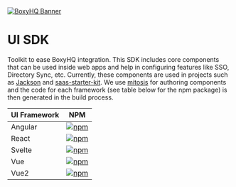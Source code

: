 <a href="https://boxyhq.com/enterprise-sso">
<picture>
  <source media="(prefers-color-scheme: dark)" srcset="https://github.com/boxyhq/.github/assets/66887028/df1c9904-df2f-4515-b403-58b14a0e9093">
  <source media="(prefers-color-scheme: light)" srcset="https://github.com/boxyhq/.github/assets/66887028/e093a466-72ea-41c6-a292-4c39a150facd">
  <img alt="BoxyHQ Banner" src="https://github.com/boxyhq/jackson/assets/66887028/b40520b7-dbce-400b-88d3-400d1c215ea1">
</picture>
</a>

# UI SDK

Toolkit to ease BoxyHQ integration. This SDK includes core components that can be used inside web apps and help in configuring features like SSO, Directory Sync, etc. Currently, these components are used in projects such as [Jackson](https://github.com/boxyhq/jackson) and [saas-starter-kit](https://github.com/boxyhq/saas-starter-kit). We use [mitosis](https://github.com/BuilderIO/mitosis) for authoring components and the code for each framework (see table below for the npm package) is then generated in the build process. 


| UI Framework | NPM |
| --- | --- |
| Angular | <a href="https://www.npmjs.com/package/@boxyhq/angular-ui"><img src="https://img.shields.io/npm/v/@boxyhq/angular-ui.svg" alt="npm"></a> |
| React | <a href="https://www.npmjs.com/package/@boxyhq/react-ui"><img src="https://img.shields.io/npm/v/@boxyhq/react-ui.svg" alt="npm" ></a> |
| Svelte | <a href="https://www.npmjs.com/package/@boxyhq/svelte-ui"><img src="https://img.shields.io/npm/v/@boxyhq/svelte-ui.svg" alt="npm" ></a> |
| Vue | <a href="https://www.npmjs.com/package/@boxyhq/vue-ui"><img src="https://img.shields.io/npm/v/@boxyhq/vue-ui.svg" alt="npm" ></a> |
| Vue2 | <a href="https://www.npmjs.com/package/@boxyhq/vue2-ui"><img src="https://img.shields.io/npm/v/@boxyhq/vue2-ui.svg" alt="npm" ></a> |
